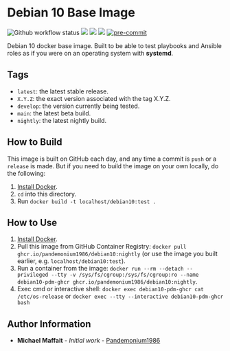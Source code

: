 # Debian 10 Base Image

![Github workflow status](https://github.com/Pandemonium1986/docker-debian10/workflows/docker/badge.svg)
![](https://img.shields.io/github/release/Pandemonium1986/docker-debian10)
![](https://img.shields.io/github/release-date/Pandemonium1986/docker-debian10)
![](https://img.shields.io/github/license/Pandemonium1986/docker-debian10)
[![pre-commit](https://img.shields.io/badge/pre--commit-enabled-brightgreen?logo=pre-commit&logoColor=white)](https://github.com/pre-commit/pre-commit)

Debian 10 docker base image. Built to be able to test playbooks and Ansible roles as if you were on an operating system with **systemd**.

## Tags

-   `latest`: the latest stable release.
-   `X.Y.Z`: the exact version associated with the tag X.Y.Z.
-   `develop`: the version currently being tested.
-   `main`: the latest beta build.
-   `nightly`: the latest nightly build.

## How to Build

This image is built on GitHub each day, and any time a commit is `push` or a `release` is made. But if you need to build the image on your own locally, do the following:

1.  [Install Docker](https://docs.docker.com/engine/installation/).
2.  `cd` into this directory.
3.  Run `docker build -t localhost/debian10:test .`

## How to Use

1.  [Install Docker](https://docs.docker.com/engine/installation/).
2.  Pull this image from GitHub Container Registry: `docker pull ghcr.io/pandemonium1986/debian10:nightly` (or use the image you built earlier, e.g. `localhost/debian10:test`).
3.  Run a container from the image: `docker run --rm --detach --privileged --tty -v /sys/fs/cgroup:/sys/fs/cgroup:ro --name debian10-pdm-ghcr ghcr.io/pandemonium1986/debian10:nightly`.
4. Exec cmd or interactive shell: `docker exec debian10-pdm-ghcr cat /etc/os-release` or `docker exec --tty --interactive debian10-pdm-ghcr bash`


## Author Information

-   **Michael Maffait** - _Initial work_ - [Pandemonium1986](https://github.com/Pandemonium1986)
